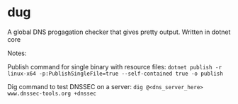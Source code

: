 # dug

A global DNS progagation checker that gives pretty output. Written in dotnet core

Notes:

Publish command for single binary with resource files: `dotnet publish -r linux-x64 -p:PublishSingleFile=true --self-contained true -o publish`

Dig command to test DNSSEC on a server: `dig @<dns_server_here> www.dnssec-tools.org +dnssec`
